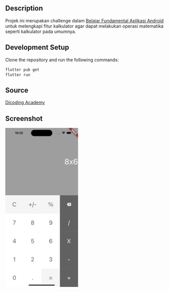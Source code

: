 ## Description

Projek ini merupakan challenge dalam [Belajar Fundamental Aplikasi Android](https://www.dicoding.com/academies/14) untuk melengkapi fitur kalkulator agar dapat melakukan operasi matematika seperti kalkulator pada umumnya.

## Development Setup

Clone the repository and run the following commands:

```
flutter pub get
flutter run
```

## Source

[Dicoding Academy](https://www.dicoding.com/academies/14)

## Screenshot

<img src="assets/screenshot/calculator.png" height="500em" /> 

